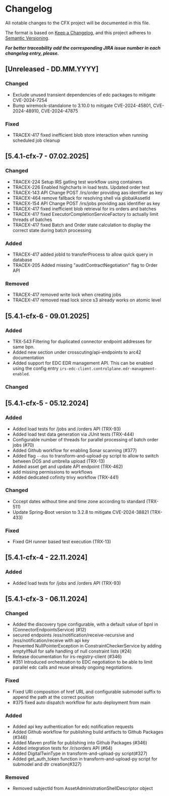 # Changelog
All notable changes to the CFX project will be documented in this file.

The format is based on [Keep a Changelog](https://keepachangelog.com/en/1.0.0/),
and this project adheres to [Semantic Versioning](https://semver.org/spec/v2.0.0.html).

_**For better traceability add the corresponding JIRA issue number in each changelog entry, please.**_

## [Unreleased - DD.MM.YYYY]

### Changed

- Exclude unused transient dependencies of edc packages to mitigate CVE-2024-7254
- Bump wiremock-standalone to 3.10.0 to mitigate CVE-2024-45801, CVE-2024-48910, CVE-2024-47875

### Fixed

- TRACEX-417 fixed inefficient blob store interaction when running scheduled job cleanup

## [5.4.1-cfx-7 - 07.02.2025]

### Changed

- TRACEX-224 Setup IRS gatling test workflow using containers
- TRACEX-226 Enabled highcharts in load tests. Updated order test
- TRACEX-143 API Change POST /irs/order providing aas identifier as key
- TRACEX-464 remove fallback for resolving shell via globalAssetId
- TRACEX-154 API Change POST /irs/jobs providing aas identifier as key
- TRACEX-417 fixed inefficient blob retrieval for irs orders and batches 
- TRACEX-417 fixed ExecutorCompletionServiceFactory to actually limit threads of batches
- TRACEX-417 fixed Batch and Order state calculation to display the correct state during batch processing

### Added

- TRACEX-417 added jobId to transferProcess to allow quick query in database
- TRACEX-205 Added missing "auditContractNegotiation" flag to Order API

### Removed

- TRACEX-417 removed write lock when creating jobs
- TRACEX-417 removed read lock since s3 already works on atomic level

## [5.4.1-cfx-6 - 09.01.2025]

### Added
- TRX-543 Filtering for duplicated connector endpoint addresses for same bpn. 
- Added new section under crosscuting/api-endpoints to arc42 documentation
- Added support for EDC EDR management API. This can be enabled using the config entry
  `irs-edc-client.controlplane.edr-management-enabled`.

### Changed

## [5.4.1-cfx-5 - 05.12.2024]

### Added
- Added load tests for /jobs and /orders API (TRX-93)
- Added load test data generation via JUnit tests (TRX-444)
- Configurable number of threads for parallel processing of batch order jobs (#70)
- Added Github workflow for enabling Sonar scanning (#377)
- Added flag `--dos` to transform-and-upload-py script to allow to switch between DOS and umbrella upload (TRX-13)
- Added asset get and update API endpoint (TRX-462)
- add missing permissions to workflows
- Added dedicated cofinity trivy workflow (TRX-441)

### Changed
- Cccept dates without time and time zone according to standard (TRX-511)
- Update Spring-Boot version to 3.2.8 to mitigate CVE-2024-38821 (TRX-433)

### Fixed

- Fixed GH runner based test execution (TRX-13)

## [5.4.1-cfx-4 - 22.11.2024]

### Added
- Added load tests for /jobs and /orders API (TRX-93)


## [5.4.1-cfx-3 - 06.11.2024]

### Changed

- Added the discovery type configurable, with a default value of bpnl in (ConnectorEndpointsService) (#12)
- secured endpoints /ess/notification/receive-recursive and /ess/notification/receive with api key
- Prevented NullPointerException in ConstraintCheckerService by adding emptyIfNull for safe handling of null constraint lists (#24)
- Release documentation for irs-registry-client (#346)
- #351 Introduced orchestration to EDC negotiation to be able to limit parallel edc calls and reuse already ongoing negotiations.

### Fixed

- Fixed URI composition of href URL and configurable submodel suffix to append the path at the correct position
- #375 fixed auto dispatch workflow for auto deployment from main

### Added

- Added api key authentication for edc notification requests
- Added Github workflow for publishing build artifacts to Github Packages (#346)
- Added Maven profile for publishing into Github Packages (#346)
- Added integration tests for /ir/sorders API (#64)
- Added DigitalTwinType in transform-and-upload-py script(#327)
- Added get_auth_token function in transform-and-upload-py script for submodel and dtr creation(#327)

### Removed
- Removed subjectId from AssetAdministrationShellDescriptor object

[Unreleased]: https://github.com/eclipse-tractusx/item-relationship-service/compare/5.4.1...HEAD
[5.4.1]: https://github.com/eclipse-tractusx/item-relationship-service/compare/5.4.0...5.4.1